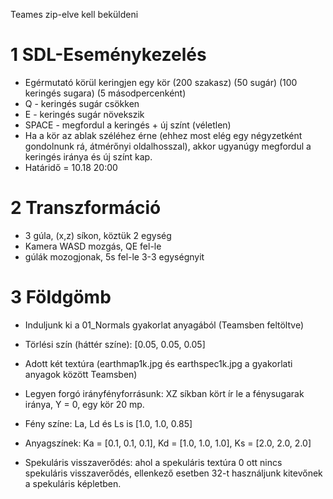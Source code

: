 Teames zip-elve kell beküldeni

# 1 SDL-Eseménykezelés
- Egérmutató körül keringjen egy kör (200 szakasz) (50 sugár) (100 keringés sugara) (5 másodpercenként)
- Q - keringés sugár csökken
- E - keringés sugár növekszik
- SPACE - megfordul a keringés + új színt (véletlen)
- Ha a kör az ablak széléhez érne (ehhez most elég egy négyzetként gondolnunk rá, átmérőnyi oldalhosszal), akkor ugyanúgy megfordul a keringés iránya és új színt kap.
- Határidő = 10.18 20:00

# 2 Transzformáció

- 3 gúla, (x,z) síkon, köztük 2 egység
- Kamera WASD mozgás, QE fel-le
- gúlák mozogjonak, 5s fel-le 3-3 egységnyit 

# 3 Földgömb

- Induljunk ki a 01_Normals gyakorlat anyagából (Teamsben feltöltve)
- Törlési szín (háttér színe): [0.05, 0.05, 0.05]	
- Adott két textúra (earthmap1k.jpg és earthspec1k.jpg a gyakorlati anyagok között Teamsben)
	
- Legyen forgó irányfényforrásunk: XZ síkban kört ír le a fénysugarak iránya, Y = 0, egy kör 20 mp.
- Fény színe: La, Ld és Ls is [1.0, 1.0, 0.85]
- Anyagszínek: Ka = [0.1, 0.1, 0.1], Kd = [1.0, 1.0, 1.0], Ks = [2.0, 2.0, 2.0]	
- Spekuláris visszaverődés: ahol a spekuláris textúra 0 ott nincs spekuláris visszaverődés, ellenkező esetben 32-t használjunk kitevőnek a spekuláris képletben.